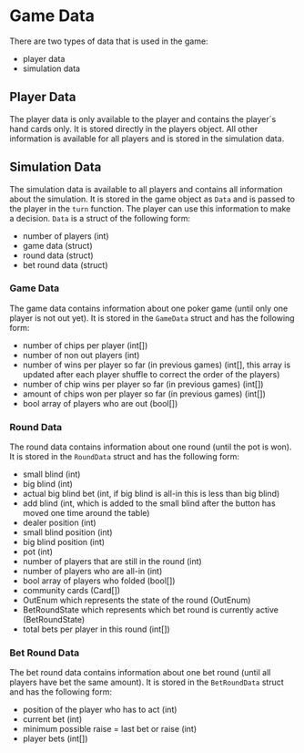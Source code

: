 # Game Data
There are two types of data that is used in the game:
- player data
- simulation data

## Player Data
The player data is only available to the player and contains the player´s hand cards only. It is stored directly in the players object. All other information is available for all players and is stored in the simulation data.

## Simulation Data
The simulation data is available to all players and contains all information about the simulation. It is stored in the game object as `Data` and is passed to the player in the `turn` function. The player can use this information to make a decision.
`Data` is a struct of the following form:
- number of players (int)
- game data (struct)
- round data (struct)
- bet round data (struct)

### Game Data
The game data contains information about one poker game (until only one player is not out yet). It is stored in the `GameData` struct and has the following form:
- number of chips per player (int[])
- number of non out players (int)
- number of wins per player so far (in previous games) (int[], this array is updated after each player shuffle to correct the order of the players)
- number of chip wins per player so far (in previous games) (int[])
- amount of chips won per player so far (in previous games) (int[])
- bool array of players who are out (bool[])

### Round Data
The round data contains information about one round (until the pot is won). It is stored in the `RoundData` struct and has the following form:
- small blind (int)
- big blind (int)
- actual big blind bet (int, if big blind is all-in this is less than big blind)
- add blind (int, which is added to the small blind after the button has moved one time around the table)
- dealer position (int)
- small blind position (int)
- big blind position (int)
- pot (int)
- number of players that are still in the round (int)
- number of players who are all-in (int)
- bool array of players who folded (bool[])
- community cards (Card[])
- OutEnum which represents the state of the round (OutEnum)
- BetRoundState which represents which bet round is currently active (BetRoundState)
- total bets per player in this round (int[])

### Bet Round Data
The bet round data contains information about one bet round (until all players have bet the same amount). It is stored in the `BetRoundData` struct and has the following form:
- position of the player who has to act (int)
- current bet (int)
- minimum possible raise = last bet or raise (int)
- player bets (int[])